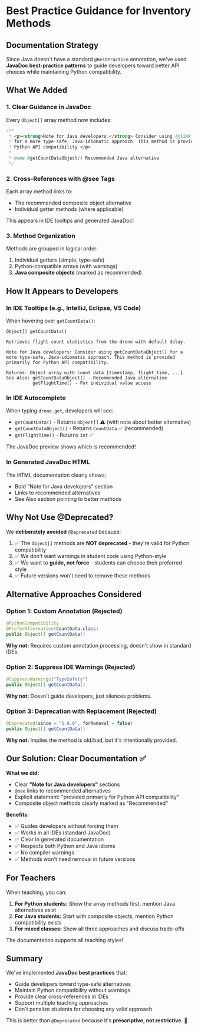 # Best Practice Guidance for Inventory Methods

## Documentation Strategy

Since Java doesn't have a standard `@BestPractice` annotation, we've used **JavaDoc best-practice patterns** to guide developers toward better API choices while maintaining Python compatibility.

## What We Added

### 1. **Clear Guidance in JavaDoc**
Every `Object[]` array method now includes:

```java
/**
 * <p><strong>Note for Java developers:</strong> Consider using {@link #getCountDataObject()} 
 * for a more type-safe, Java-idiomatic approach. This method is provided primarily for 
 * Python API compatibility.</p>
 * 
 * @see #getCountDataObject() Recommended Java alternative
 */
```

### 2. **Cross-References with @see Tags**
Each array method links to:
- The recommended composite object alternative
- Individual getter methods (where applicable)

This appears in IDE tooltips and generated JavaDoc!

### 3. **Method Organization**
Methods are grouped in logical order:
1. Individual getters (simple, type-safe)
2. Python-compatible arrays (with warnings)
3. **Java composite objects** (marked as recommended)

## How It Appears to Developers

### In IDE Tooltips (e.g., IntelliJ, Eclipse, VS Code)
When hovering over `getCountData()`:
```
Object[] getCountData()

Retrieves flight count statistics from the drone with default delay.

Note for Java developers: Consider using getCountDataObject() for a 
more type-safe, Java-idiomatic approach. This method is provided 
primarily for Python API compatibility.

Returns: Object array with count data [timestamp, flight_time, ...]
See Also: getCountDataObject() - Recommended Java alternative
          getFlightTime() - For individual value access
```

### In IDE Autocomplete
When typing `drone.get`, developers will see:
- `getCountData()` - Returns `Object[]` ⚠️ (with note about better alternative)
- `getCountDataObject()` - Returns `CountData` ✅ (recommended)
- `getFlightTime()` - Returns `int` ✅

The JavaDoc preview shows which is recommended!

### In Generated JavaDoc HTML
The HTML documentation clearly shows:
- Bold "Note for Java developers" section
- Links to recommended alternatives
- See Also section pointing to better methods

## Why Not Use @Deprecated?

We **deliberately avoided** `@Deprecated` because:

1. ✅ The `Object[]` methods are **NOT deprecated** - they're valid for Python compatibility
2. ✅ We don't want warnings in student code using Python-style
3. ✅ We want to **guide, not force** - students can choose their preferred style
4. ✅ Future versions won't need to remove these methods

## Alternative Approaches Considered

### Option 1: Custom Annotation (Rejected)
```java
@PythonCompatibility
@PreferAlternative(CountData.class)
public Object[] getCountData()
```
**Why not:** Requires custom annotation processing, doesn't show in standard IDEs.

### Option 2: Suppress IDE Warnings (Rejected)
```java
@SuppressWarnings("TypeSafety")
public Object[] getCountData()
```
**Why not:** Doesn't guide developers, just silences problems.

### Option 3: Deprecation with Replacement (Rejected)
```java
@Deprecated(since = "1.0.0", forRemoval = false)
public Object[] getCountData()
```
**Why not:** Implies the method is old/bad, but it's intentionally provided.

## Our Solution: Clear Documentation ✅

**What we did:**
- Clear **"Note for Java developers"** sections
- `@see` links to recommended alternatives
- Explicit statement: "provided primarily for Python API compatibility"
- Composite object methods clearly marked as "Recommended"

**Benefits:**
- ✅ Guides developers without forcing them
- ✅ Works in all IDEs (standard JavaDoc)
- ✅ Clear in generated documentation
- ✅ Respects both Python and Java idioms
- ✅ No compiler warnings
- ✅ Methods won't need removal in future versions

## For Teachers

When teaching, you can:

1. **For Python students:** Show the array methods first, mention Java alternatives exist
2. **For Java students:** Start with composite objects, mention Python compatibility exists
3. **For mixed classes:** Show all three approaches and discuss trade-offs

The documentation supports all teaching styles!

## Summary

We've implemented **JavaDoc best practices** that:
- Guide developers toward type-safe alternatives
- Maintain Python compatibility without warnings
- Provide clear cross-references in IDEs
- Support multiple teaching approaches
- Don't penalize students for choosing any valid approach

This is better than `@Deprecated` because it's **prescriptive, not restrictive**. 🎯
